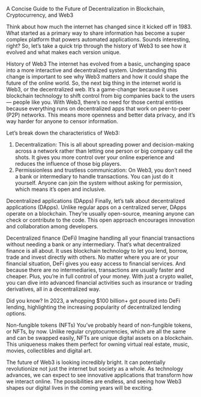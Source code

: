 A Concise Guide to the Future of Decentralization in Blockchain, Cryptocurrency, and Web3

Think about how much the internet has changed since it kicked off in 1983. What started as a primary way to share information has become a super complex platform that powers automated applications. 
Sounds interesting, right? So, let’s take a quick trip through the history of Web3 to see how it evolved and what makes each version unique.

History of Web3
The internet has evolved from a basic, unchanging space into a more interactive and decentralized system. Understanding this change is important to see why Web3 matters and how it could shape the future of the online world.
So, the next big thing in the internet world is Web3, or the decentralized web. It’s a game-changer because it uses blockchain technology to shift control from big companies back to the users — people like you.
With Web3, there’s no need for those central entities because everything runs on decentralized apps that work on peer-to-peer (P2P) networks. This means more openness and better data privacy, and it’s way harder for anyone to censor information.

Let’s break down the characteristics of Web3:
1. Decentralization: This is all about spreading power and decision-making across a network rather than letting one person or big company call the shots. It gives you more control over your online experience and reduces the influence of those big players.
2. Permissionless and trustless communication: On Web3, you don’t need a bank or intermediary to handle transactions. You can just do it yourself. Anyone can join the system without asking for permission, which means it’s open and inclusive.

Decentralized applications (DApps)
Finally, let’s talk about decentralized applications (DApps). Unlike regular apps on a centralized server, DApps operate on a blockchain. They’re usually open-source, meaning anyone can check or contribute to the code. This open approach encourages innovation and collaboration among developers.

Decentralized finance (DeFi)
Imagine handling all your financial transactions without needing a bank or any intermediary. That’s what decentralized finance is all about. It uses blockchain technology to let you lend, borrow, trade and invest directly with others. No matter where you are or your financial situation, DeFi gives you easy access to financial services.
And because there are no intermediaries, transactions are usually faster and cheaper. Plus, you’re in full control of your money. With just a crypto wallet, you can dive into advanced financial activities such as insurance or trading derivatives, all in a decentralized way.

Did you know? In 2023, a whopping $100 billion+ got poured into DeFi lending, highlighting the increasing popularity of decentralized lending options.

Non-fungible tokens (NFTs)
You’ve probably heard of non-fungible tokens, or NFTs, by now. Unlike regular cryptocurrencies, which are all the same and can be swapped easily, NFTs are unique digital assets on a blockchain. This uniqueness makes them perfect for owning virtual real estate, music, movies, collectibles and digital art.

The future of Web3 is looking incredibly bright. It can potentially revolutionize not just the internet but society as a whole. As technology advances, we can expect to see innovative applications that transform how we interact online. The possibilities are endless, and seeing how Web3 shapes our digital lives in the coming years will be exciting.
                                                                                                                         